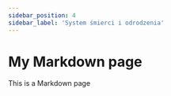 ```yaml
---
sidebar_position: 4
sidebar_label: 'System śmierci i odrodzenia'
---
```



# My Markdown page

This is a Markdown page